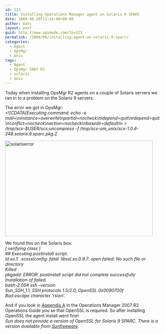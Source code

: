 ```yaml
---
id: 123
title: Installing Operations Manager agent on Solaris 9 SPARC
date: 2009-06-29T11:24:00+00:00
author: mats
layout: post
guid: http://www.opsmode.com/?p=123
permalink: /2009/06/installing-agent-on-solaris-9-sparc/
categories:
  - Agent
  - OpsMgr
  - Unix
tags:
  - Agent
  - OpsMgr 2007 R2
  - solaris
  - Unix
---
```

Today when installing OpsMgr R2 agents on a couple of Solaris servers we ran in to a problem on the Solaris 9 servers.

The error we got in OpsMgr:   
_<![CDATA[Executing command: echo -e mail=\ninstance=overwrite\npartial=nocheck\nidepend=quit\nrdepend=quit\nconflict=nocheck\naction=nocheck\nbasedir=default\n > /tmp/scx-$USER/scx;uncompress -f /tmp/scx-om_unix/scx-1.0.4-248.solaris.9.sparc.pkg.Z_

[<img style="border-right-width: 0px; display: inline; border-top-width: 0px; border-bottom-width: 0px; border-left-width: 0px" title="solariserror" border="0" alt="solariserror" src="http://www.opsmode.com/wp-content/uploads/2009/07/solariserror_thumb.jpg" width="479" height="309" />](http://www.opsmode.com/wp-content/uploads/2009/07/solariserror.jpg) 

We found this on the Solaris box:   
_[ verifying class <config> ]   
\## Executing postinstall script.   
ld.so.1: .scxsslconfig: fatal: libssl.so.0.9.7: open failed: No such file or directory   
Killed   
pkgadd: ERROR: postinstall script did not complete successfully   
Installation of <MSFTscx> failed.   
bash-2.05# ssh –version   
Sun\_SSH\_1.1, SSH protocols 1.5/2.0, OpenSSL 0x0090700f   
Bad escape character &#8216;rsion&#8217;._

And if you look in [Appendix A](http://technet.microsoft.com/en-us/library/dd789030.aspx) in the Operations Manager 2007 R2 Operations Guide you se that OpenSSL is required. So after installing OpenSSL the agent install went fine!   
_Sun does not provide a version of OpenSSL for Solaris 9 SPARC. There is a version available from [Sunfreeware](http://www.sunfreeware.com/)._